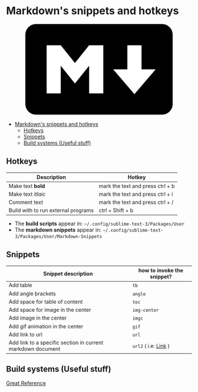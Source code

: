 # Markdown's snippets and hotkeys

<p align="center">
  <img src="images/markdown/markdown.png" title="A simple markdown intro" style="width:400px;">
</p>

<!--ts-->
   * [Markdown's snippets and hotkeys](#markdowns-snippets-and-hotkeys)
      * [Hotkeys](#hotkeys)
      * [Snippets](#snippets)
      * [Build systems (Useful stuff)](#build-systems-useful-stuff)

<!-- Added by: gil_diy, at: 2020-06-13T14:10+03:00 -->

<!--te-->

## Hotkeys

Description | Hotkey
------------|-----
Make text **bold** | mark the text and press ctrl + b
Make text _itlaic_ | mark the text and press ctrl + i
Comment text | mark the text and press ctrl + /
Build with to run external programs |  ctrl + Shift + b


* The **build scripts** appear in: `~/.config/sublime-text-3/Packages/User`
* The **markdown snippets** appear in: `~/.config/sublime-text-3/Packages/User/Markdown-Snippets`
## Snippets

Snippet description| how to invoke the snippet?
------------|-----
 Add table | `tb`
 Add angle brackets | `angle`
 Add space for table of content | `toc`
 Add space for image in the center | `img-center`
 Add image in the center | `imgc`
 Add gif animation in the center | `gif`
 Add link to url | `url`
 Add link to a specific section in current markdown document | `url2` ( i.e: [Link](#hotkeys) )


## Build systems (Useful stuff)

[Great Reference](https://www.sublimetext.com/docs/3/build_systems.html)